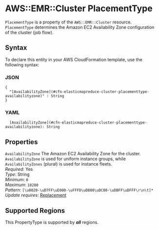 # AWS::EMR::Cluster PlacementType<a name="aws-properties-elasticmapreduce-cluster-placementtype"></a>

`PlacementType` is a property of the `AWS::EMR::Cluster` resource\. `PlacementType` determines the Amazon EC2 Availability Zone configuration of the cluster \(job flow\)\.

## Syntax<a name="aws-properties-elasticmapreduce-cluster-placementtype-syntax"></a>

To declare this entity in your AWS CloudFormation template, use the following syntax:

### JSON<a name="aws-properties-elasticmapreduce-cluster-placementtype-syntax.json"></a>

```
{
  "[AvailabilityZone](#cfn-elasticmapreduce-cluster-placementtype-availabilityzone)" : String
}
```

### YAML<a name="aws-properties-elasticmapreduce-cluster-placementtype-syntax.yaml"></a>

```
  [AvailabilityZone](#cfn-elasticmapreduce-cluster-placementtype-availabilityzone): String
```

## Properties<a name="aws-properties-elasticmapreduce-cluster-placementtype-properties"></a>

`AvailabilityZone`  <a name="cfn-elasticmapreduce-cluster-placementtype-availabilityzone"></a>
The Amazon EC2 Availability Zone for the cluster\. `AvailabilityZone` is used for uniform instance groups, while `AvailabilityZones` \(plural\) is used for instance fleets\.  
*Required*: Yes  
*Type*: String  
*Minimum*: `0`  
*Maximum*: `10280`  
*Pattern*: `[\u0020-\uD7FF\uE000-\uFFFD\uD800\uDC00-\uDBFF\uDFFF\r\n\t]*`  
*Update requires*: [Replacement](https://docs.aws.amazon.com/AWSCloudFormation/latest/UserGuide/using-cfn-updating-stacks-update-behaviors.html#update-replacement)

## Supported Regions

This PropertyType is supported by ***all*** regions.